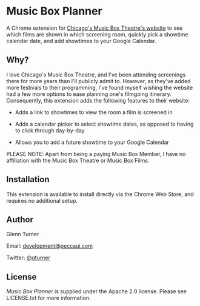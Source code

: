 Music Box Planner
================================

A Chrome extension for [Chicago's Music Box Theatre's website](http://musicboxtheatre.com) to see which films are shown in which screening room, quickly pick a showtime calendar date, and add showtimes to your Google Calendar.

Why?
----

I love Chicago's Music Box Theatre, and I've been attending screenings there for more years than I'll publicly admit to. However, as they've added more festivals to their programming, I've found myself wishing the website had a few more options to ease planning one's filmgoing itinerary. Consequently, this extension adds the following features to their website:

- Adds a link to showtimes to view the room a film is screened in

- Adds a calendar picker to select showtime dates, as opposed to having to click through day-by-day

- Allows you to add a future showtime to your Google Calendar

PLEASE NOTE: Apart from being a paying Music Box Member, I have no affiliation with the Music Box Theatre or Music Box Films.

Installation
------------

This extension is available to install directly via the Chrome Web Store, and requires no additional setup.

Author
------
Glenn Turner

Email: development@peccaui.com

Twitter: [@gturner](https://www.twitter.com/gturner)

License
-------

*Music Box Planner* is supplied under the Apache 2.0 license. Please see LICENSE.txt for more information.
